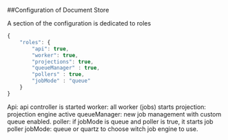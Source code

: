 ##Configuration of Document Store

A section of the configuration is dedicated to roles


```javascript
{
	"roles": {
	    "api": true,
	    "worker": true,
	    "projections": true,
		"queueManager" : true,
		"pollers" : true,
		"jobMode" : "queue"
	}
}
```

Api: api controller is started
worker: all worker (jobs) starts
projection: projection engine active
queueManager: new job management with custom queue enabled.
poller: if jobMode is queue and poller is true, it starts job poller 
jobMode: queue or quartz to choose witch job engine to use.